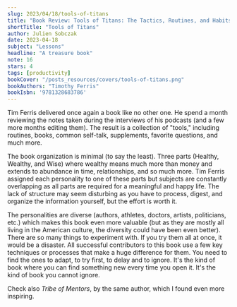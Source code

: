 ```yaml
---
slug: 2023/04/18/tools-of-titans
title: "Book Review: Tools of Titans: The Tactics, Routines, and Habits of Billionaires, Icons, and World-Class Performers"
shortTitle: "Tools of Titans"
author: Julien Sobczak
date: 2023-04-18
subject: "Lessons"
headline: "A treasure book"
note: 16
stars: 4
tags: [productivity]
bookCover: "/posts_resources/covers/tools-of-titans.png"
bookAuthors: "Timothy Ferris"
bookIsbn: '9781328683786'
---
```



Tim Ferris delivered once again a book like no other one. He spend a month reviewing the notes taken during the interviews of his podcasts (and a few more months editing them). The result is a collection of "tools," including routines, books, common self-talk, supplements, favorite questions, and much more.

The book organization is minimal (to say the least). Three parts (Healthy, Wealthy, and Wise) where wealthy means much more than money and extends to abundance in time, relationships, and so much more. Tim Ferris assigned each personality to one of these parts but subjects are constantly overlapping as all parts are required for a meaningful and happy life. The lack of structure may seem disturbing as you have to process, digest, and organize the information yourself, but the effort is worth it.

The personalities are diverse (authors, athletes, doctors, artists, politicians, etc.) which makes this book even more valuable (but as they are mostly all living in the American culture, the diversity could have been even better). There are so many things to experiment with. If you try them all at once, it would be a disaster. All successful contributors to this book use a few key techniques or processes that make a huge difference for them. You need to find the ones to adapt, to try first, to delay and to ignore. It's the kind of book where you can find something new every time you open it. It's the kind of book you cannot ignore.

Check also _Tribe of Mentors_, by the same author, which I found even more inspiring.


